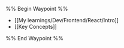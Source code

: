 %% Begin Waypoint %%
- [[My learnings/Dev/Frontend/React/Intro]]
- [[Key Concepts]]

%% End Waypoint %%
